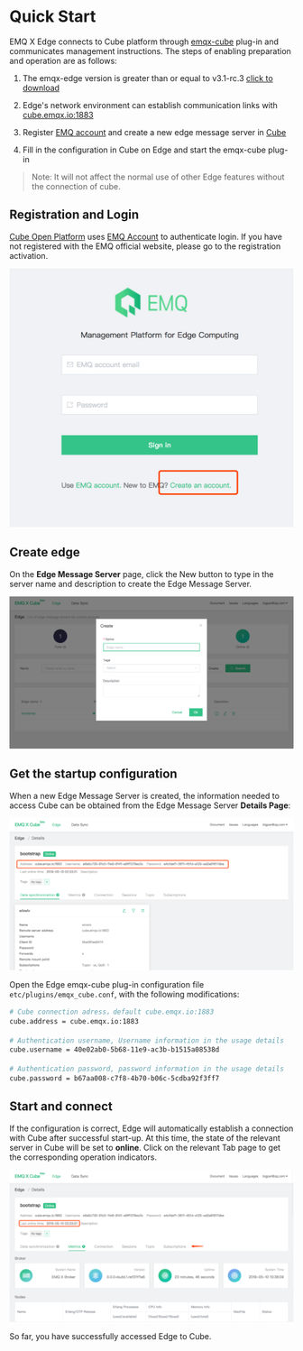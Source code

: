 # Quick Start

EMQ X Edge connects to Cube platform through  [emqx-cube](http://github.com/emqx/emqx-cube)  plug-in and communicates management instructions. The steps of enabling preparation and operation are as follows:

1. The emqx-edge version is greater than or equal to v3.1-rc.3 [click to download](https://www.emqx.io/downloads/edge?osType=Raspberry%20Pi)

2. Edge's network environment can establish communication links with [cube.emqx.io:1883](cube.emqx.io:1883)

3. Register [EMQ account](https://www.emqx.io/account?Tab=register) and create a new edge message server in [Cube](https://cube.emqx.io)

4. Fill in the configuration in Cube on Edge and start the emqx-cube plug-in

> Note: It will not affect the normal use of other Edge features without the connection of cube.


## Registration and Login



[Cube Open Platform](https://cube.emqx.io) uses [EMQ Account](https://www.emqx.io/account?Tab=register) to authenticate login. If you have not registered with the EMQ official website, please go to the registration activation.

<img src="../_images/image-20190418174950438.png" class= "medium-size">






## Create edge



On the **Edge Message Server** page, click the New button to type in the server name and description to create the Edge Message Server.

![image-20190510103746318](../_images/image-20190510103746318.png)





## Get the startup configuration



When a new Edge Message Server is created, the information needed to access Cube can be obtained from the Edge Message Server **Details Page**:

![image-20190510103804827](../_images/image-20190510103804827.png)



Open the Edge emqx-cube plug-in configuration file `etc/plugins/emqx_cube.conf`, with the following modifications:

```bash
# Cube connection adress，default cube.emqx.io:1883
cube.address = cube.emqx.io:1883

# Authentication username, Username information in the usage details
cube.username = 40e02ab0-5b68-11e9-ac3b-b1515a08538d

# Authentication password, password information in the usage details
cube.password = b67aa008-c7f8-4b70-b06c-5cdba92f3ff7
```



## Start and connect



If the configuration is correct, Edge will automatically establish a connection with Cube after successful start-up. At this time, the state of the relevant server in Cube will be set to **online**. Click on the relevant Tab page to get the corresponding operation indicators.



![image-20190510103835369](../_images/image-20190510103835369.png)





So far, you have successfully accessed Edge to Cube.



